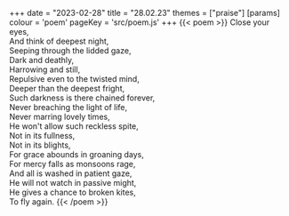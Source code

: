 +++
date = "2023-02-28"
title = "28.02.23"
themes = ["praise"]
[params]
  colour = 'poem'
  pageKey = 'src/poem.js'
+++
{{< poem >}}
Close your eyes,  
And think of deepest night,  
Seeping through the lidded gaze,  
Dark and deathly,  
Harrowing and still,  
Repulsive even to the twisted mind,  
Deeper than the deepest fright,  
Such darkness is there chained forever,  
Never breaching the light of life,  
Never marring lovely times,  
He won't allow such reckless spite,  
Not in its fullness,  
Not in its blights,  
For grace abounds in groaning days,  
For mercy falls as monsoons rage,  
And all is washed in patient gaze,  
He will not watch in passive might,  
He gives a chance to broken kites,  
To fly again.
{{< /poem >}}